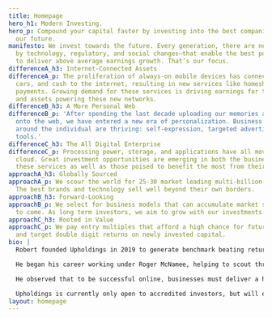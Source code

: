 ```yaml
---
title: Homepage
hero_h1: Modern Investing.
hero_p: Compound your capital faster by investing into the best companies building
  our future.
manifesto: We invest towards the future. Every generation, there are new market forces—driven
  by technology, regulatory, and social changes—that enable the best positioned companies
  to deliver above average earnings growth. That’s our focus.
differenceA_h3: Internet-Connected Assets
differenceA_p: The proliferation of always-on mobile devices has connected our houses,
  cars, and cash to the internet, resulting in new services like homesharing and mobile
  payments. Growing demand for these services is driving earnings for the companies
  and assets powering these new networks.
differenceB_h3: A More Personal Web
differenceB_p: 'After spending the last decade uploading our memories and preferences
  onto the web, we have entered a new era of personalization. Business models built
  around the individual are thriving: self-expression, targeted advertising, and collaboration
  tools.'
differenceC_h3: The All Digital Enterprise
differenceC_p: Processing power, storage, and applications have all moved into the
  cloud. Great investment opportunities are emerging in both the businesses providing
  these services as well as those poised to benefit the most from their use.
approachA_h3: Globally Sourced
approachA_p: We scour the world for 25-30 market leading multi-billion-dollar companies.
  The best brands and technology sell well beyond their own borders.
approachB_h3: Forward-Looking
approachB_p: We select for business models that can accumulate market share for years
  to come. As long term investors, we aim to grow with our investments.
approachC_h3: Rooted in Value
approachC_p: We pay entry multiples that afford a high chance for future share appreciation,
  and target double digit returns on newly invested capital.
bio: |
  Robert founded Upholdings in 2019 to generate benchmark beating returns for the next generation of investors.

  He began his career working under Roger McNamee, helping to scout through new opportunities created by the early rise of the internet. He then joined Everlane to help scale an online-first retailer into an internationally recognized brand.

  He observed that to be successful online, businesses must deliver a higher standard of transparency, quality, and price. Upholdings was borne out of the opportunity to do exactly that with investing.

  Upholdings is currently only open to accredited investors, but will eventually be accessible via a tax- and fee-efficient ETF.
layout: homepage
---
```


